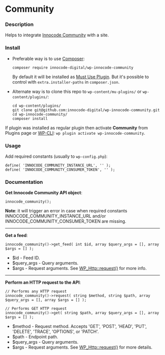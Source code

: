# Community

### Description

Helps to integrate [Innocode Community](https://innocode.com/product/community/)
with a site.

### Install

- Preferable way is to use [Composer](https://getcomposer.org/):

    ````
    composer require innocode-digital/wp-innocode-community
    ````

    By default it will be installed as [Must Use Plugin](https://codex.wordpress.org/Must_Use_Plugins).
    But it's possible to control with `extra.installer-paths` in `composer.json`.

- Alternate way is to clone this repo to `wp-content/mu-plugins/` or `wp-content/plugins/`:

    ````
    cd wp-content/plugins/
    git clone git@github.com:innocode-digital/wp-innocode-community.git
    cd wp-innocode-community/
    composer install
    ````

If plugin was installed as regular plugin then activate **Community** from Plugins page 
or [WP-CLI](https://make.wordpress.org/cli/handbook/): `wp plugin activate wp-innocode-community`.

### Usage

Add required constants (usually to `wp-config.php`):

````
define( 'INNOCODE_COMMUNITY_INSTANCE_URL', '' );
define( 'INNOCODE_COMMUNITY_CONSUMER_TOKEN', '' );
````
    
### Documentation

**Get Innocode Community API object**:

````
innocode_community();
````

**Note**: it will trigger an error in case when required constants
INNOCODE_COMMUNITY_INSTANCE_URL and/or INNOCODE_COMMUNITY_CONSUMER_TOKEN are missing.

---

**Get a feed**:

````
innocode_community()->get_feed( int $id, array $query_args = [], array $args = [] );
````

- $id - Feed ID.
- $query_args - Query arguments.
- $args - Request arguments. See [WP_Http::request()](https://developer.wordpress.org/reference/classes/WP_Http/request/)
for more info.

---

**Perform an HTTP request to the API**:

````
// Performs any HTTP request
innocode_community()->request( string $method, string $path, array $query_args = [], array $args = [] );

// Performs GET HTTP request
innocode_community()->get( string $path, array $query_args = [], array $args = [] );
````

- $method - Request method. Accepts 'GET', 'POST', 'HEAD', 'PUT', 'DELETE', 'TRACE', 'OPTIONS', or 'PATCH'.
- $path - Endpoint path.
- $query_args - Query arguments.
- $args - Request arguments. See [WP_Http::request()](https://developer.wordpress.org/reference/classes/WP_Http/request/)
for more details.
